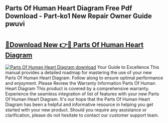 ## Parts Of Human Heart Diagram Free Pdf Download - Part-ko1 New Repair Owner Guide pwuvi

# <h2><a href="http://dfpp7x5.blite.top/?on=Parts+Of+Human+Heart+Diagram">🔗Download New 👉🔴 Parts Of Human Heart Diagram</a></h2>

[![Parts Of Human Heart Diagram download](https://i.imgur.com/lujVjoI.png)](http://dfpp7x5.blite.top/?on=Parts+Of+Human+Heart+Diagram)
Your Guide to Excellence This manual provides a detailed roadmap for mastering the use of your new Parts Of Human Heart Diagram. Follow along to ensure optimal performance and enjoyment. Please Review the Warranty Information Parts Of Human Heart Diagram This product is covered by a comprehensive warranty. Experience the seamless integration of list of features with your new Parts Of Human Heart Diagram. It's our hope that the Parts Of Human Heart Diagram has been a helpful and informative resource in helping you get started with your new product. Should you require any assistance or clarification, please do not hesitate to contact our customer support team.
